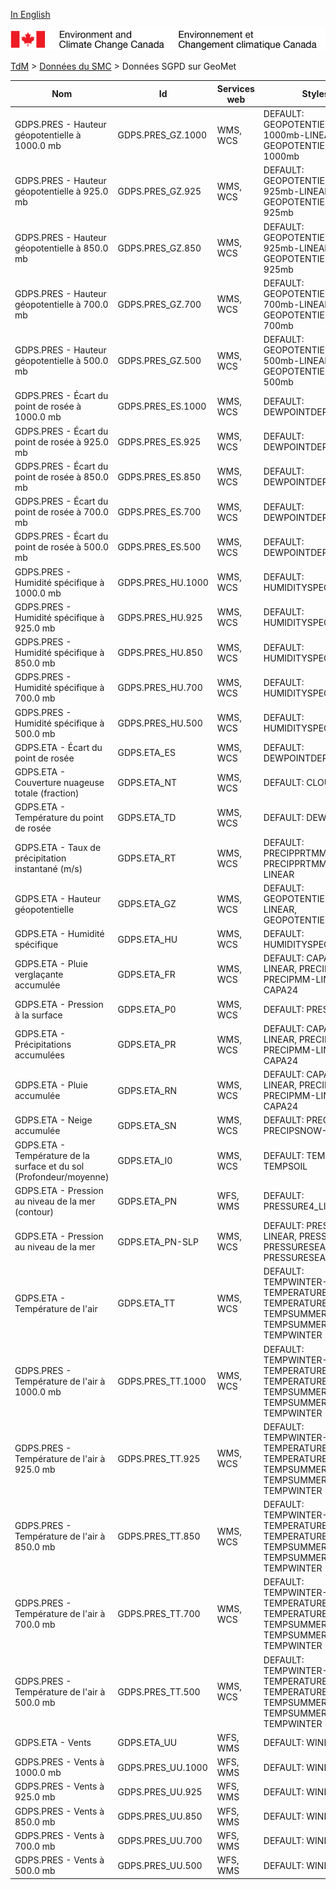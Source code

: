 [In English](geomet-gdps_en.md)

![ECCC logo](../../img_eccc-logo.png)

[TdM](../../readme_fr.md) > [Données du SMC](../readme_fr.md) > Données SGPD sur GeoMet


Nom                                                                 | Id                | Services web | Styles                                                                                                
--------------------------------------------------------------------|-------------------|--------------|-------------------------------------------------------------------------------------------------------
GDPS.PRES - Hauteur géopotentielle à 1000.0 mb                      | GDPS.PRES_GZ.1000 | WMS, WCS     | DEFAULT: GEOPOTENTIELHEIGHT-1000mb-LINEAR, GEOPOTENTIELHEIGHT-1000mb                                  
GDPS.PRES - Hauteur géopotentielle à 925.0 mb                       | GDPS.PRES_GZ.925  | WMS, WCS     | DEFAULT: GEOPOTENTIELHEIGHT-925mb-LINEAR, GEOPOTENTIELHEIGHT-925mb                                    
GDPS.PRES - Hauteur géopotentielle à 850.0 mb                       | GDPS.PRES_GZ.850  | WMS, WCS     | DEFAULT: GEOPOTENTIELHEIGHT-925mb-LINEAR, GEOPOTENTIELHEIGHT-925mb                                    
GDPS.PRES - Hauteur géopotentielle à 700.0 mb                       | GDPS.PRES_GZ.700  | WMS, WCS     | DEFAULT: GEOPOTENTIELHEIGHT-700mb-LINEAR, GEOPOTENTIELHEIGHT-700mb                                    
GDPS.PRES - Hauteur géopotentielle à 500.0 mb                       | GDPS.PRES_GZ.500  | WMS, WCS     | DEFAULT: GEOPOTENTIELHEIGHT-500mb-LINEAR, GEOPOTENTIELHEIGHT-500mb                                    
GDPS.PRES - Écart du point de rosée à 1000.0 mb                     | GDPS.PRES_ES.1000 | WMS, WCS     | DEFAULT: DEWPOINTDEP                                                                                  
GDPS.PRES - Écart du point de rosée à 925.0 mb                      | GDPS.PRES_ES.925  | WMS, WCS     | DEFAULT: DEWPOINTDEP                                                                                  
GDPS.PRES - Écart du point de rosée à 850.0 mb                      | GDPS.PRES_ES.850  | WMS, WCS     | DEFAULT: DEWPOINTDEP                                                                                  
GDPS.PRES - Écart du point de rosée à 700.0 mb                      | GDPS.PRES_ES.700  | WMS, WCS     | DEFAULT: DEWPOINTDEP                                                                                  
GDPS.PRES - Écart du point de rosée à 500.0 mb                      | GDPS.PRES_ES.500  | WMS, WCS     | DEFAULT: DEWPOINTDEP                                                                                  
GDPS.PRES - Humidité spécifique à 1000.0 mb                         | GDPS.PRES_HU.1000 | WMS, WCS     | DEFAULT: HUMIDITYSPEC                                                                                 
GDPS.PRES - Humidité spécifique à 925.0 mb                          | GDPS.PRES_HU.925  | WMS, WCS     | DEFAULT: HUMIDITYSPEC                                                                                 
GDPS.PRES - Humidité spécifique à 850.0 mb                          | GDPS.PRES_HU.850  | WMS, WCS     | DEFAULT: HUMIDITYSPEC                                                                                 
GDPS.PRES - Humidité spécifique à 700.0 mb                          | GDPS.PRES_HU.700  | WMS, WCS     | DEFAULT: HUMIDITYSPEC                                                                                 
GDPS.PRES - Humidité spécifique à 500.0 mb                          | GDPS.PRES_HU.500  | WMS, WCS     | DEFAULT: HUMIDITYSPEC                                                                                 
GDPS.ETA - Écart du point de rosée                                  | GDPS.ETA_ES       | WMS, WCS     | DEFAULT: DEWPOINTDEP                                                                                  
GDPS.ETA - Couverture nuageuse totale (fraction)                    | GDPS.ETA_NT       | WMS, WCS     | DEFAULT: CLOUD                                                                                        
GDPS.ETA - Température du point de rosée                            | GDPS.ETA_TD       | WMS, WCS     | DEFAULT: DEWPOINT                                                                                     
GDPS.ETA - Taux de précipitation instantané (m/s)                   | GDPS.ETA_RT       | WMS, WCS     | DEFAULT: PRECIPPRTMMH, PRECIPPRTMMH-LINEAR                                                            
GDPS.ETA - Hauteur géopotentielle                                   | GDPS.ETA_GZ       | WMS, WCS     | DEFAULT: GEOPOTENTIELHEIGHT-LINEAR, GEOPOTENTIELHEIGHT                                                
GDPS.ETA - Humidité spécifique                                      | GDPS.ETA_HU       | WMS, WCS     | DEFAULT: HUMIDITYSPEC                                                                                 
GDPS.ETA - Pluie verglaçante accumulée                              | GDPS.ETA_FR       | WMS, WCS     | DEFAULT: CAPA24-LINEAR, PRECIPMM, PRECIPMM-LINEAR, CAPA24                                             
GDPS.ETA - Pression à la surface                                    | GDPS.ETA_P0       | WMS, WCS     | DEFAULT: PRESSURE                                                                                     
GDPS.ETA - Précipitations accumulées                                | GDPS.ETA_PR       | WMS, WCS     | DEFAULT: CAPA24-LINEAR, PRECIPMM, PRECIPMM-LINEAR, CAPA24                                             
GDPS.ETA - Pluie accumulée                                          | GDPS.ETA_RN       | WMS, WCS     | DEFAULT: CAPA24-LINEAR, PRECIPMM, PRECIPMM-LINEAR, CAPA24                                             
GDPS.ETA - Neige accumulée                                          | GDPS.ETA_SN       | WMS, WCS     | DEFAULT: PRECIPSNOW, PRECIPSNOW-LINEAR                                                                
GDPS.ETA - Température de la surface et du sol (Profondeur/moyenne) | GDPS.ETA_I0       | WMS, WCS     | DEFAULT: TEMPSOIL, TEMPSOIL                                                                           
GDPS.ETA - Pression au niveau de la mer (contour)                   | GDPS.ETA_PN       | WFS, WMS     | DEFAULT: PRESSURE4_LINE                                                                               
GDPS.ETA - Pression au niveau de la mer                             | GDPS.ETA_PN-SLP   | WMS, WCS     | DEFAULT: PRESSURE4-LINEAR, PRESSURE4, PRESSURESEAHIGH, PRESSURESEALOW                                 
GDPS.ETA - Température de l'air                                     | GDPS.ETA_TT       | WMS, WCS     | DEFAULT: TEMPWINTER-LINEAR, TEMPERATURE, TEMPERATURE-LINEAR, TEMPSUMMER, TEMPSUMMER-LINEAR, TEMPWINTER
GDPS.PRES - Température de l'air à 1000.0 mb                        | GDPS.PRES_TT.1000 | WMS, WCS     | DEFAULT: TEMPWINTER-LINEAR, TEMPERATURE, TEMPERATURE-LINEAR, TEMPSUMMER, TEMPSUMMER-LINEAR, TEMPWINTER
GDPS.PRES - Température de l'air à 925.0 mb                         | GDPS.PRES_TT.925  | WMS, WCS     | DEFAULT: TEMPWINTER-LINEAR, TEMPERATURE, TEMPERATURE-LINEAR, TEMPSUMMER, TEMPSUMMER-LINEAR, TEMPWINTER
GDPS.PRES - Température de l'air à 850.0 mb                         | GDPS.PRES_TT.850  | WMS, WCS     | DEFAULT: TEMPWINTER-LINEAR, TEMPERATURE, TEMPERATURE-LINEAR, TEMPSUMMER, TEMPSUMMER-LINEAR, TEMPWINTER
GDPS.PRES - Température de l'air à 700.0 mb                         | GDPS.PRES_TT.700  | WMS, WCS     | DEFAULT: TEMPWINTER-LINEAR, TEMPERATURE, TEMPERATURE-LINEAR, TEMPSUMMER, TEMPSUMMER-LINEAR, TEMPWINTER
GDPS.PRES - Température de l'air à 500.0 mb                         | GDPS.PRES_TT.500  | WMS, WCS     | DEFAULT: TEMPWINTER-LINEAR, TEMPERATURE, TEMPERATURE-LINEAR, TEMPSUMMER, TEMPSUMMER-LINEAR, TEMPWINTER
GDPS.ETA - Vents                                                    | GDPS.ETA_UU       | WFS, WMS     | DEFAULT: WINDARROW                                                                                    
GDPS.PRES - Vents à 1000.0 mb                                       | GDPS.PRES_UU.1000 | WFS, WMS     | DEFAULT: WINDARROW                                                                                    
GDPS.PRES - Vents à 925.0 mb                                        | GDPS.PRES_UU.925  | WFS, WMS     | DEFAULT: WINDARROW                                                                                    
GDPS.PRES - Vents à 850.0 mb                                        | GDPS.PRES_UU.850  | WFS, WMS     | DEFAULT: WINDARROW                                                                                    
GDPS.PRES - Vents à 700.0 mb                                        | GDPS.PRES_UU.700  | WFS, WMS     | DEFAULT: WINDARROW                                                                                    
GDPS.PRES - Vents à 500.0 mb                                        | GDPS.PRES_UU.500  | WFS, WMS     | DEFAULT: WINDARROW                                                                                    

